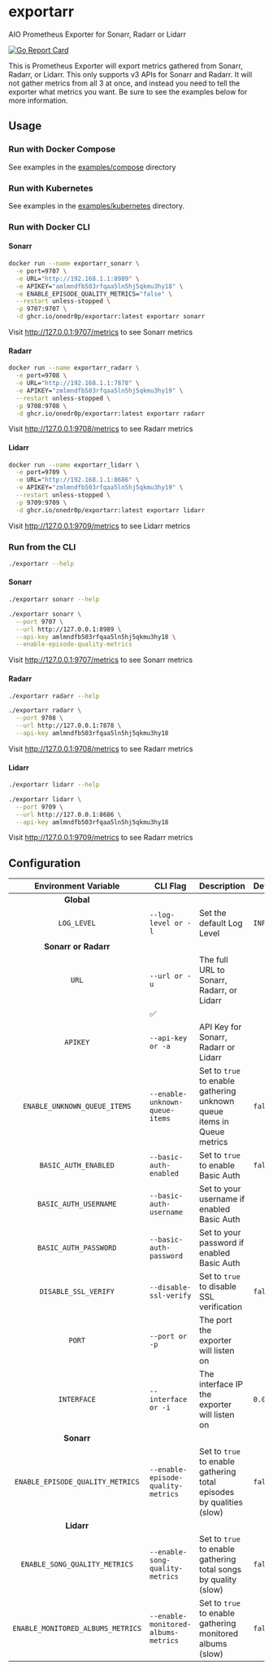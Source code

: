 # exportarr

AIO Prometheus Exporter for Sonarr, Radarr or Lidarr

[![Go Report Card](https://goreportcard.com/badge/github.com/onedr0p/exportarr)](https://goreportcard.com/report/github.com/onedr0p/exportarr)

This is Prometheus Exporter will export metrics gathered from Sonarr, Radarr, or Lidarr. This only supports v3 APIs for Sonarr and Radarr. It will not gather metrics from all 3 at once, and instead you need to tell the exporter what metrics you want. Be sure to see the examples below for more information.

## Usage

### Run with Docker Compose

See examples in the [examples/compose](./examples/compose/) directory

### Run with Kubernetes

See examples in the [examples/kubernetes](./examples/kubernetes/) directory.

### Run with Docker CLI

#### Sonarr
```bash
docker run --name exportarr_sonarr \
  -e port=9707 \
  -e URL="http://192.168.1.1:8989" \
  -e APIKEY="amlmndfb503rfqaa5ln5hj5qkmu3hy18" \
  -e ENABLE_EPISODE_QUALITY_METRICS="false" \
  --restart unless-stopped \
  -p 9707:9707 \
  -d ghcr.io/onedr0p/exportarr:latest exportarr sonarr
```

Visit http://127.0.0.1:9707/metrics to see Sonarr metrics

#### Radarr

```bash
docker run --name exportarr_radarr \
  -e port=9708 \
  -e URL="http://192.168.1.1:7878" \
  -e APIKEY="zmlmndfb503rfqaa5ln5hj5qkmu3hy19" \
  --restart unless-stopped \
  -p 9708:9708 \
  -d ghcr.io/onedr0p/exportarr:latest exportarr radarr
```

Visit http://127.0.0.1:9708/metrics to see Radarr metrics

#### Lidarr

```bash
docker run --name exportarr_lidarr \
  -e port=9709 \
  -e URL="http://192.168.1.1:8686" \
  -e APIKEY="zmlmndfb503rfqaa5ln5hj5qkmu3hy19" \
  --restart unless-stopped \
  -p 9709:9709 \
  -d ghcr.io/onedr0p/exportarr:latest exportarr lidarr
```

Visit http://127.0.0.1:9709/metrics to see Lidarr metrics

### Run from the CLI

```sh
./exportarr --help
```

#### Sonarr

```sh
./exportarr sonarr --help

./exportarr sonarr \
  --port 9707 \
  --url http://127.0.0.1:8989 \
  --api-key amlmndfb503rfqaa5ln5hj5qkmu3hy18 \
  --enable-episode-quality-metrics
```

Visit http://127.0.0.1:9707/metrics to see Sonarr metrics

#### Radarr

```sh
./exportarr radarr --help

./exportarr radarr \
  --port 9708 \
  --url http://127.0.0.1:7878 \
  --api-key amlmndfb503rfqaa5ln5hj5qkmu3hy18
```

Visit http://127.0.0.1:9708/metrics to see Radarr metrics

#### Lidarr

```sh
./exportarr lidarr --help

./exportarr lidarr \
  --port 9709 \
  --url http://127.0.0.1:8686 \
  --api-key amlmndfb503rfqaa5ln5hj5qkmu3hy18
```

Visit http://127.0.0.1:9709/metrics to see Radarr metrics

## Configuration

|       Environment Variable        | CLI Flag                            | Description                                                            | Default   | Required |
|:---------------------------------:| ----------------------------------- | ---------------------------------------------------------------------- | --------- |:--------:|
|            **Global**             |                                     |                                                                        |           |          |
|            `LOG_LEVEL`            | `--log-level or -l`                 | Set the default Log Level                                              | `INFO`    |    ❌    |
|       **Sonarr or Radarr**        |                                     |                                                                        |           |          |
|               `URL`               | `--url or -u`                       | The full URL to Sonarr, Radarr, or Lidarr                             
 |           |    ✅    |
|             `APIKEY`              | `--api-key or -a`                   | API Key for Sonarr, Radarr or Lidarr                               |           |    ✅    |
|   `ENABLE_UNKNOWN_QUEUE_ITEMS`    | `--enable-unknown-queue-items`      | Set to `true` to enable gathering unknown queue items in Queue metrics | `false`   |    ❌    |
|       `BASIC_AUTH_ENABLED`        | `--basic-auth-enabled`              | Set to `true` to enable Basic Auth                                     | `false`   |    ❌    |
|       `BASIC_AUTH_USERNAME`       | `--basic-auth-username`             | Set to your username if enabled Basic Auth                             |           |    ❌    |
|       `BASIC_AUTH_PASSWORD`       | `--basic-auth-password`             | Set to your password if enabled Basic Auth                             |           |    ❌    |
|       `DISABLE_SSL_VERIFY`        | `--disable-ssl-verify`              | Set to `true` to disable SSL verification                              | `false`   |    ❌    |
|              `PORT`               | `--port or -p`                      | The port the exporter will listen on                                   |           |    ✅    |
|            `INTERFACE`            | `--interface or -i`                 | The interface IP the exporter will listen on                           | `0.0.0.0` |    ❌    |
|            **Sonarr**             |                                     |                                                                        |           |          |
| `ENABLE_EPISODE_QUALITY_METRICS`  | `--enable-episode-quality-metrics`  | Set to `true` to enable gathering total episodes by qualities (slow)   | `false`   |    ❌    |
|            **Lidarr**             |                                     |                                                                        |           |          |
|   `ENABLE_SONG_QUALITY_METRICS`   | `--enable-song-quality-metrics`     | Set to `true` to enable gathering total songs by quality (slow)        | `false`   |    ❌    |
| `ENABLE_MONITORED_ALBUMS_METRICS` | `--enable-monitored-albums-metrics` | Set to `true` to enable gathering monitored albums (slow)              | `false`   |    ❌    |
